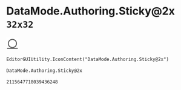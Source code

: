 # DataMode.Authoring.Sticky@2x `32x32`
<img src="/img/DataMode.Authoring.Sticky@2x.png" width=32 height=32>

``` CSharp
EditorGUIUtility.IconContent("DataMode.Authoring.Sticky@2x")
```
```
DataMode.Authoring.Sticky@2x
```
```
2115647718039436248
```
